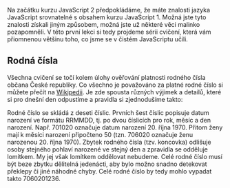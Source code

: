 Na začátku kurzu JavaScript 2 předpokládáme, že máte znalosti jazyka JavaScript srovnatelné s obsahem kurzu JavaScript 1. Možná jste tyto znalosti získali jiným způsobem, možná jste už některé věci malinko pozapomněli. V této první lekci si tedy projdeme sérii cvičení, která vám přiomnenou většinu toho, co jsme se v čistém JavaScriptu učili.

## Rodná čísla

Všechna cvičení se točí kolem úlohy ověřování platnosti rodného čísla občana České republiky. Co všechno je považováno za platné rodné číslo si můžete přečít na [Wikipedii](https://cs.wikipedia.org/wiki/Rodn%C3%A9_%C4%8D%C3%ADslo). Je zde spousta různých výjimek a detailů, které si pro dnešní den odpustíme a pravidla si zjednodušíme takto:

Rodné číslo se skládá z deseti číslic. Prvních šest číslic popisuje datum narození ve formátu RRMMDD, tj. po dvou číslicích pro rok, měsíc a den narození. Např. 701020 označuje datum narození 20. října 1970. Přitom ženy mají k měsíci narození připočteno 50 (tzn. 706020 označuje ženu narozenou 20. října 1970). Zbytek rodného čísla (tzv. koncovka) odlišuje osoby stejného pohlaví narozené ve stejný den a zpravidla se odděluje lomítkem. My jej však lomítkem oddělovat nebudeme. Celé rodné číslo musí být beze zbytku dělitelná jedenácti, aby bylo možno snadno detekovat překlepy či jiné náhodné chyby. Celé rodné číslo by tedy mohlo vypadat takto 7060201236.
